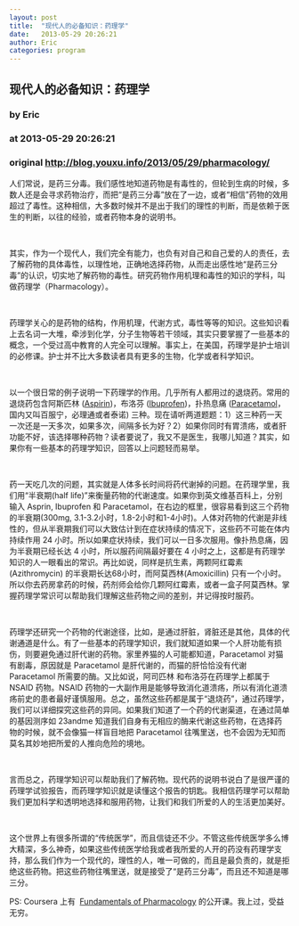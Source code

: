```yaml
---
layout: post
title:  "现代人的必备知识：药理学"
date:   2013-05-29 20:26:21
author: Eric
categories: program
---
```


## 现代人的必备知识：药理学
### by Eric
### at 2013-05-29 20:26:21
### original <http://blog.youxu.info/2013/05/29/pharmacology/>

<p dir="ltr">人们常说，是药三分毒。我们感性地知道药物是有毒性的，但轮到生病的时候，多数人还是会寻求药物治疗，而把“是药三分毒”放在了一边，或者“相信”药物的效用超过了毒性。这种相信，大多数时候并不是出于我们的理性的判断，而是依赖于医生的判断，以往的经验，或者药物本身的说明书。</p>
<p> </p>
<p dir="ltr">其实，作为一个现代人，我们完全有能力，也负有对自己和自己爱的人的责任，去了解药物的具体毒性，以理性地，正确地选择药物，从而走出感性地“是药三分毒”的认识，切实地了解药物的毒性。研究药物作用机理和毒性的知识的学科，叫做药理学（Pharmacology）。</p>
<p> </p>
<p dir="ltr">药理学关心的是药物的结构，作用机理，代谢方式，毒性等等的知识。这些知识看上去名词一大堆，牵涉到化学，分子生物等若干领域，其实只要掌握了一些基本的概念，一个受过高中教育的人完全可以理解。事实上，在美国，药理学是护士培训的必修课。护士并不比大多数读者具有更多的生物，化学或者科学知识。</p>
<p> </p>
<p dir="ltr">以一个很日常的例子说明一下药理学的作用。几乎所有人都用过的退烧药。常用的退烧药包含阿斯匹林 (<a href="http://en.wikipedia.org/wiki/Aspirin">Aspirin</a>)，布洛芬 (<a href="http://en.wikipedia.org/wiki/Ibuprofen">Ibuprofen</a>)，扑热息痛 (<a href="http://en.wikipedia.org/wiki/Paracetamol">Paracetamol</a>，国内又叫百服宁，必理通或者泰诺) 三种。现在请听两道题题：1）这三种药一天一次还是一天多次，如果多次，间隔多长为好？2）如果你同时有胃溃疡，或者肝功能不好，该选择哪种药物？读者要说了，我又不是医生，我哪儿知道？其实，如果你有一些基本的药理学知识，回答以上问题轻而易举。</p>
<p> </p>
<p dir="ltr">药一天吃几次的问题，其实就是人体多长时间将药代谢掉的问题。在药理学里，我们用“半衰期(half life)”来衡量药物的代谢速度。如果你到英文维基百科上，分别输入 Asprin, Ibuprofen 和 Paracetamol，在右边的框里，很容易看到这三个药物的半衰期(300mg, 3.1-3.2小时，1.8-2小时和1-4小时)。人体对药物的代谢是非线性的，但从半衰期我们可以大致估计到在症状持续的情况下，这些药不可能在体内持续作用 24 小时。所以如果症状持续，我们可以一日多次服用。像扑热息痛，因为半衰期已经长达 4 小时，所以服药间隔最好要在 4 小时之上，这都是有药理学知识的人一眼看出的常识。再比如说，同样是抗生素，两颗阿红霉素(Azithromycin) 的半衰期长达68小时，而阿莫西林(Amoxicillin) 只有一个小时。所以你去药房拿药的时候，药剂师会给你几颗阿红霉素，或者一盒子阿莫西林。掌握药理学常识可以帮助我们理解这些药物之间的差别，并记得按时服药。</p>
<p> </p>
<p dir="ltr">药理学还研究一个药物的代谢途径，比如，是通过肝脏，肾脏还是其他，具体的代谢通道是什么。有了一些基本的药理学知识，我们就知道如果一个人肝功能有损伤，则要避免通过肝代谢的药物。家里养猫的人可能都知道，Paracetamol 对猫有剧毒，原因就是 Paracetamol 是肝代谢的，而猫的肝恰恰没有代谢 Paracetamol 所需要的酶。又比如说，阿司匹林 和布洛芬在药理学上都属于NSAID 药物。NSAID 药物的一大副作用是能够导致消化道溃疡，所以有消化道溃疡前史的患者最好谨慎服用。总之，虽然这些药都是属于“退烧药”，通过药理学，我们可以详细探究这些药的异同。如果我们知道了一个药的代谢渠道，在通过简单的基因测序如 23andme 知道我们自身有无相应的酶来代谢这些药物，在选择药物的时候，就不会像猫一样盲目地把 Paracetamol 往嘴里送，也不会因为无知而莫名其妙地把所爱的人推向危险的境地。</p>
<p> </p>
<p dir="ltr">言而总之，药理学知识可以帮助我们了解药物。现代药的说明书说白了是很严谨的药理学试验报告，而药理学知识就是读懂这个报告的钥匙。我相信药理学可以帮助我们更加科学和透明地选择和服用药物，让我们和我们所爱的人的生活更加美好。</p>
<p> </p>
<p dir="ltr">这个世界上有很多所谓的“传统医学”，而且信徒还不少。不管这些传统医学多么博大精深，多么神奇，如果这些传统医学给我或者我所爱的人开的药没有药理学支持，那么我们作为一个现代的，理性的人，唯一可做的，而且是最负责的，就是拒绝这些药物。把这些药物往嘴里送，就是接受了“是药三分毒”，而且还不知道是哪三分。</p>
<p>PS: Coursera 上有  <a href="https://www.coursera.org/course/pharm101">Fundamentals of Pharmacology</a> 的公开课。我上过，受益无穷。</p>
<div></div>
<div></div>